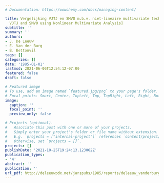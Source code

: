 ```yaml
---
# Documentation: https://wowchemy.com/docs/managing-content/

title: Vergelijking VJTJ en SMVO m.b.v. niet-lineaire multivariate technieken [Comparison
  VJTJ and SMVO using Nonlinear Multivariate Analysis]
subtitle: ''
summary: ''
authors:
- J. De Leeuw
- E. Van der Burg
- B. Bettonvil
tags: []
categories: []
date: '1985-01-01'
lastmod: 2021-06-06T12:54:12-07:00
featured: false
draft: false

# Featured image
# To use, add an image named `featured.jpg/png` to your page's folder.
# Focal points: Smart, Center, TopLeft, Top, TopRight, Left, Right, BottomLeft, Bottom, BottomRight.
image:
  caption: ''
  focal_point: ''
  preview_only: false

# Projects (optional).
#   Associate this post with one or more of your projects.
#   Simply enter your project's folder or file name without extension.
#   E.g. `projects = ["internal-project"]` references `content/project/deep-learning/index.md`.
#   Otherwise, set `projects = []`.
projects: []
publishDate: '2021-10-25T19:24:13.123062Z'
publication_types:
- '4'
abstract: ''
publication: ''
url_pdf: http://deleeuwpdx.net/janspubs/1985/reports/deleeuw_vanderburg_bettonvil_R_85.pdf
---
```

